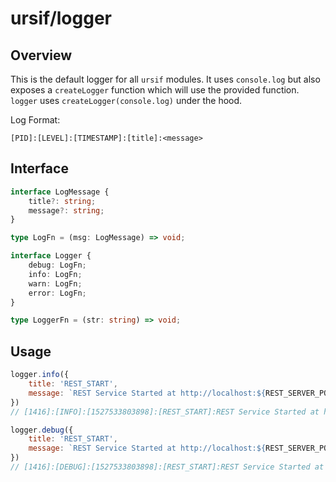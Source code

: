 # ursif/logger

## Overview

This is the default logger for all `ursif` modules. It uses `console.log` but also exposes a `createLogger` function which will use the provided function. `logger` uses `createLogger(console.log)` under the hood.

Log Format:

```
[PID]:[LEVEL]:[TIMESTAMP]:[title]:<message>
```

## Interface

```ts
interface LogMessage {
    title?: string;
    message?: string;
}

type LogFn = (msg: LogMessage) => void;

interface Logger {
    debug: LogFn;
    info: LogFn;
    warn: LogFn;
    error: LogFn;
}

type LoggerFn = (str: string) => void;
```

## Usage


```js
logger.info({
    title: 'REST_START',
    message: `REST Service Started at http://localhost:${REST_SERVER_PORT}`
})
// [1416]:[INFO]:[1527533803898]:[REST_START]:REST Service Started at http://localhost:5001

logger.debug({
    title: 'REST_START',
    message: `REST Service Started at http://localhost:${REST_SERVER_PORT}`
})
// [1416]:[DEBUG]:[1527533803898]:[REST_START]:REST Service Started at http://localhost:5001
```
